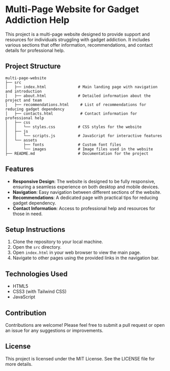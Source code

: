 # Multi-Page Website for Gadget Addiction Help

This project is a multi-page website designed to provide support and resources for individuals struggling with gadget addiction. It includes various sections that offer information, recommendations, and contact details for professional help.

## Project Structure

```
multi-page-website
├── src
│   ├── index.html              # Main landing page with navigation and introduction
│   ├── about.html              # Detailed information about the project and team
│   ├── recommendations.html     # List of recommendations for reducing gadget dependency
│   ├── contacts.html            # Contact information for professional help
│   ├── css
│   │   └── styles.css          # CSS styles for the website
│   ├── js
│   │   └── scripts.js          # JavaScript for interactive features
│   └── assets
│       ├── fonts               # Custom font files
│       └── images              # Image files used in the website
├── README.md                   # Documentation for the project
```

## Features

- **Responsive Design**: The website is designed to be fully responsive, ensuring a seamless experience on both desktop and mobile devices.
- **Navigation**: Easy navigation between different sections of the website.
- **Recommendations**: A dedicated page with practical tips for reducing gadget dependency.
- **Contact Information**: Access to professional help and resources for those in need.

## Setup Instructions

1. Clone the repository to your local machine.
2. Open the `src` directory.
3. Open `index.html` in your web browser to view the main page.
4. Navigate to other pages using the provided links in the navigation bar.

## Technologies Used

- HTML5
- CSS3 (with Tailwind CSS)
- JavaScript

## Contribution

Contributions are welcome! Please feel free to submit a pull request or open an issue for any suggestions or improvements.

## License

This project is licensed under the MIT License. See the LICENSE file for more details.